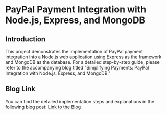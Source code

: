 # PayPal Payment Integration with Node.js, Express, and MongoDB

## Introduction
This project demonstrates the implementation of PayPal payment integration into a Node.js web application using Express as the framework and MongoDB as the database. For a detailed step-by-step guide, please refer to the accompanying blog titled "Simplifying Payments: PayPal Integration with Node.js, Express, and MongoDB."

## Blog Link
You can find the detailed implementation steps and explanations in the following blog post:
[Link to the Blog](https://medium.com/@vfcvijin/paypal-integration-with-node-js-express-and-mongodb-bb7ce8a1403a)
